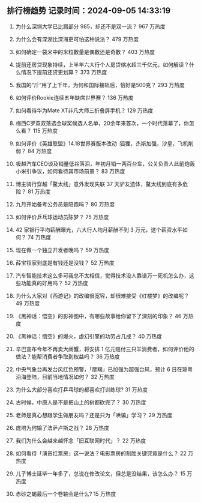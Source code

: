 
## 排行榜趋势 记录时间：2024-09-05 14:33:19
  
  1. 为什么深圳大学已比肩部分 985，却还不是双一流？ 967 万热度
    
  2. 为什么会有深湖比深海更可怕这种说法？ 479 万热度
    
  3. 如何确定一袋米中的米粒数量是偶数还是奇数？ 403 万热度
    
  4. 提前还房贷现象持续，上半年六大行个人房贷缩水超三千亿元，如何解读？什么情况下提前还贷更划算？ 373 万热度
    
  5. 我国的“斤”用了上千年，为何和国际接轨后，恰好是500克？ 293 万热度
    
  6. 如何评价Rookie连续五年缺席世界赛？ 136 万热度
    
  7. 如何看待华为Mate XT非凡大师三折叠屏手机？ 129 万热度
    
  8. 梅西C罗双双落选金球奖候选人名单，20余年来首次，一个时代落幕了，你怎么看？ 115 万热度
    
  9. 如何评价《英雄联盟》14.18世界赛版本改动 :狐狸，杰斯加强，沙皇，飞机削弱？ 84 万热度
    
  10. 极越汽车CEO谈及销量低谷落泪，年初月销一两百台车，公关负责人此前炮轰小米引争议，如何看待其市场前景？ 83 万热度
    
  11. 博主骑行穿越「鳌太线」意外发现失联 37 天驴友遗体，鳌太线到底有多危险？ 81 万热度
    
  12. 九月开始备考公务员是陪跑吗？ 80 万热度
    
  13. 如何评价乒乓球运动员陈梦？ 75 万热度
    
  14. 42 家银行平均薪酬曝光，六大行人均月薪酬不到 3 万元，这个薪资水平如何？ 74 万热度
    
  15. 现在做一个独立开发者晚吗？ 59 万热度
    
  16. 薛宝钗家到底是有钱还是没钱？ 52 万热度
    
  17. 汽车智能技术这么多可我总不太相信，觉得技术没人靠谱万一死机怎么办，这些功能真的好用吗？ 52 万热度
    
  18. 为什么大家对《西游记》的改编很宽容，却很难接受《红楼梦》的改编呢？ 49 万热度
    
  19. 《黑神话：悟空》的影神图中，有哪些故事给你留下了深刻的印象？ 46 万热度
    
  20. 《黑神话：悟空》的爆火，虚幻引擎的功劳占几成？ 40 万热度
    
  21. 辛巴宣布今年不再卖大闸蟹，将安排 1 亿元赔付三只羊消费者，如何评价他的做法？能帮消费者争取到权益吗？ 36 万热度
    
  22. 中央气象台再发台风红色预警，「摩羯」已加强为超强台风，预计 6 日在琼粤沿海登陆，目前当地情况如何？ 32 万热度
    
  23. 为什么大部分喜欢打乒乓球的都喜欢打训练球? 31 万热度
    
  24. 古时候，中原人是不是把山上的树都砍完了？ 30 万热度
    
  25. 老师是真心想跟学生做朋友吗？还是只为「哄骗」学习？ 29 万热度
    
  26. 庞培为何输了法萨卢斯之战？ 28 万热度
    
  27. 我们为什么会越来越怀念「旧互联网时代」？ 22 万热度
    
  28. 如何看待「演员扛票房」这一说法？电影票房的制胜关键究竟是什么？ 22 万热度
    
  29. 儿子博士延毕一年多了，总说在修改论文，但总是没结果，该怎么办？ 15 万热度
    
  30. 赤砂之蝎最后一个卷轴会是什么? 15 万热度
    